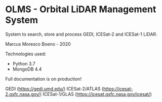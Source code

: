 # OLMS - Orbital LiDAR Management System
System to search, store and process GEDI, ICESat-2 and ICESat-1 LiDAR.

Marcus Moresco Boeno - 2020

Technologies used:
 - Python 3.7
 - MongoDB 4.4

Full documentation is on production!

GEDI (https://gedi.umd.edu/)
ICESat-2/ATLAS (https://icesat-2.gsfc.nasa.gov/)
ICESat-1/GLAS (https://icesat.gsfc.nasa.gov/icesat/) 
